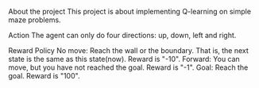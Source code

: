 About the project
This project is about implementing Q-learning on simple maze problems.

Action
The agent can only do four directions: up, down, left and right.

Reward Policy
No move: Reach the wall or the boundary. That is, the next state is the same as this state(now). Reward is "-10".
Forward: You can move, but you have not reached the goal. Reward is "-1".
Goal: Reach the goal. Reward is "100".
